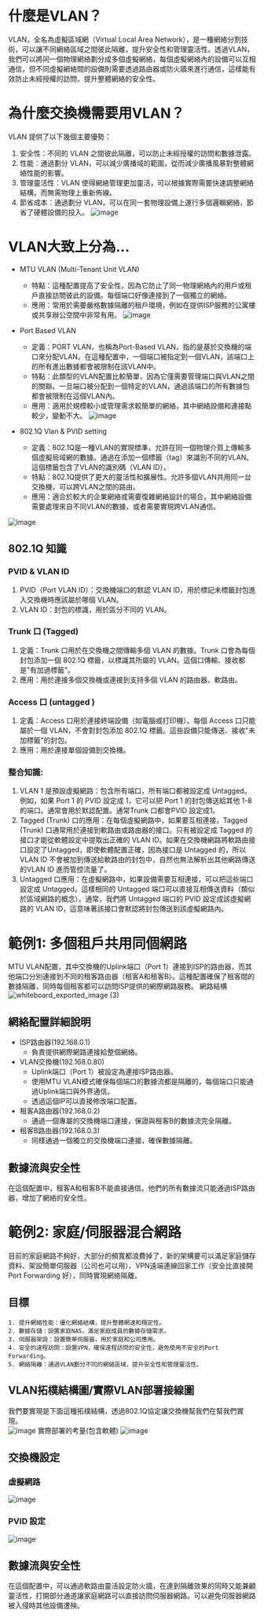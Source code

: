 # 什麼是VLAN？ 
VLAN，全名為虛擬區域網（Virtual Local Area Network），是一種網絡分割技術，可以讓不同網絡區域之間彼此隔離，提升安全性和管理靈活性。透過VLAN，我們可以將同一個物理網絡劃分成多個虛擬網絡，每個虛擬網絡內的設備可以互相通信，但不同虛擬網絡間的設備則需要透過路由器或防火牆來進行通信，這樣能有效防止未經授權的訪問，提升整體網絡的安全性。

# 為什麼交換機需要用VLAN？
VLAN 提供了以下幾個主要優勢：
1. 安全性：不同的 VLAN 之間彼此隔離，可以防止未經授權的訪問和數據泄露。
2. 性能：通過劃分 VLAN，可以減少廣播域的範圍，從而減少廣播風暴對整體網絡性能的影響。
3. 管理靈活性：VLAN 使得網絡管理更加靈活，可以根據實際需要快速調整網絡結構，而無需物理上重新佈線。
4. 節省成本：通過劃分 VLAN，可以在同一套物理設備上運行多個邏輯網絡，節省了硬體設備的投入。
![image](https://github.com/hhjjy/hhjjy.github.io/assets/45664168/2e13d2c5-b10e-40a5-a9e1-f91754154e62)

# VLAN大致上分為...
 - MTU VLAN (Multi-Tenant Unit VLAN)
    - 特點：這種配置提高了安全性，因為它防止了同一物理網絡內的用戶或租戶直接訪問彼此的設備。每個端口好像連接到了一個獨立的網絡。
    - 應用：常用於需要嚴格數據隔離的租戶環境，例如在提供ISP服務的公寓樓或共享辦公空間中非常有用。
![image](https://github.com/hhjjy/hhjjy.github.io/assets/45664168/6bfca0ee-5f69-46ee-b5a4-6296551b0b83)
  
  - Port Based VLAN 
    - 定義：PORT VLAN，也稱為Port-Based VLAN，指的是基於交換機的端口來分配VLAN。在這種配置中，一個端口被指定到一個VLAN，該端口上的所有進出數據都會被限制在該VLAN中。
    - 特點：此類型的VLAN配置比較簡單，因為它僅需要管理端口與VLAN之間的關聯。一旦端口被分配到一個特定的VLAN，通過該端口的所有數據包都會被限制在這個VLAN內。
    - 應用：適用於規模較小或管理需求較簡單的網絡，其中網絡設備和連接點較少，變動不大。
![image](https://github.com/hhjjy/hhjjy.github.io/assets/45664168/c0ea0159-c93c-4adf-9d5e-d10b3eb7b51b)
  - 802.1Q Vlan & PVID setting 
    - 定義：802.1Q是一種VLAN的實現標準，允許在同一個物理介質上傳輸多個虛擬局域網的數據。通過在添加一個標籤（tag）來識別不同的VLAN。這個標籤包含了VLAN的識別碼（VLAN ID）。
    - 特點：802.1Q提供了更大的靈活性和擴展性。允許多個VLAN共用同一台交換機，可以跨VLAN之間的路由。
    - 應用：適合於較大的企業網絡或需要復雜網絡設計的場合，其中網絡設備需要處理來自不同VLAN的數據，或者需要實現跨VLAN通信。
    
![image](https://github.com/hhjjy/hhjjy.github.io/assets/45664168/ced3b540-9263-442d-8819-7383702b88d2)

## 802.1Q 知識
### PVID & VLAN ID
1. PVID（Port VLAN ID）：交換機端口的默認 VLAN ID，用於標記未標籤封包進入交換機時應該屬於哪個 VLAN。
2. VLAN ID：封包的標識，用於區分不同的 VLAN。
### Trunk 口 (Tagged)
1. 定義：Trunk 口用於在交換機之間傳輸多個 VLAN 的數據。Trunk 口會為每個封包添加一個 802.1Q 標籤，以標識其所屬的 VLAN。這個口傳輸、接收都是"有加過標籤"。
2. 應用：用於連接多個交換機或連接到支持多個 VLAN 的路由器、軟路由。
### Access 口  (untagged )
1. 定義：Access 口用於連接終端設備（如電腦或打印機）。每個 Access 口只能屬於一個 VLAN，不會對封包添加 802.1Q 標籤。這些設備只能傳送、接收"未加標籤"的封包。    
2. 應用：用於連接單個設備到交換機。
### 整合知識:

1.  VLAN 1 是預設虛擬網路：包含所有端口，所有端口都被設定成 Untagged。例如，如果 Port 1 的 PVID 設定成 1，它可以把 Port 1 的封包傳送給其他 1-8 的端口。通常會用於默認配置。通常Trunk 口都會PVID 設定成1。
3. Tagged (Trunk) 口的應用：在每個虛擬網路中，如果要互相連接，Tagged (Trunk) 口通常用於連接到軟路由或路由器的接口。只有被設定成 Tagged 的接口才能從軟體設定中提取出正確的 VLAN ID。如果在交換機網路將軟路由接口設定了Untagged，即使軟體配置正確，因為接口是 Untagged 的，所以 VLAN ID 不會被加到傳送給軟路由的封包中，自然也無法解析出其他網路傳送的VLAN ID 進而管控流量了。
4. Untagged 口應用：在虛擬網路中，如果設備需要互相連接，可以把這些端口設定成 Untagged，這樣相同的 Untagged 端口可以直接互相傳送資料（類似於區域網路的概念）。通常，我們將 Untagged 端口的 PVID 設定成該虛擬網路的 VLAN ID，這意味著該接口會默認將封包傳送到該虛擬網路內。

# 範例1: 多個租戶共用同個網路
  MTU VLAN配置，其中交換機的Uplink端口（Port 1）連接到ISP的路由器，而其他端口分別連接到不同的租客路由器（租客A和租客B）。這種配置確保了租客間的數據隔離，同時每個租客都可以訪問ISP提供的網際網路服務。
網路結構
![whiteboard_exported_image (3)](https://github.com/hhjjy/hhjjy.github.io/assets/45664168/fb75e72c-2783-4031-9f78-6c92d1cf994f)
## 網絡配置詳細說明
  - ISP路由器(192.168.0.1)
    - 負責提供網際網路連接給整個網絡。
  - VLAN交換機(192.168.0.80)
    - Uplink端口（Port 1）被設定為連接ISP路由器。
    - 使用MTU VLAN模式確保每個端口的數據流都是隔離的，每個端口只能通過Uplink端口與外界通信。
    - 透過這個IP可以直接修改端口配置。
  - 租客A路由器(192.168.0.2)
    - 通過一個專屬的交換機端口連接，保證與租客B的數據流完全隔離。
  - 租客B路由器(192.168.0.3)
    - 同樣通過一個獨立的交換機端口連接，確保數據隔離。
## 數據流與安全性
  在這個配置中，租客A和租客B不能直接通信。他們的所有數據流只能通過ISP路由器，增加了網絡的安全性。
# 範例2: 家庭/伺服器混合網路
  目前的家庭網路不夠好，大部分的頻寬都浪費掉了，新的架構要可以滿足家庭儲存資料、架設簡單伺服器（公司也可以用）、VPN遠端連線回家工作（安全比直接開Port Forwarding 好），同時實現網絡隔離。
## 目標
    1. 提升網絡性能：優化網絡結構，提升整體網速和穩定性。
    2. 數據存儲：設置家庭NAS，滿足家庭成員的數據存儲需求。
    3. 伺服器架設：設置簡單伺服器，用於家庭和公司應用。
    4. 安全的遠程訪問：設置VPN，確保遠程訪問的安全性，避免使用不安全的Port Forwarding。
    5. 網絡隔離：通過VLAN劃分不同的網絡區域，提升安全性和管理靈活性。
## VLAN拓樸結構圖/實際VLAN部署接線圖
我們要實現是下面這種拓樸結構，透過802.1Q協定讓交換機幫我們在幫我們實現。    
![image](https://github.com/hhjjy/hhjjy.github.io/assets/45664168/67a8743f-b5a7-4bc6-8f43-6ff8ba6b1695)
實際部署的考量(包含軟體)
![image](https://github.com/hhjjy/hhjjy.github.io/assets/45664168/e956ba5a-a14b-4568-8301-18c203b1aee4)

## 交換機設定
### 虛擬網路
![image](https://github.com/hhjjy/hhjjy.github.io/assets/45664168/231e1fc4-ed55-402f-ad7b-8abe690e4550)
### PVID 設定
![image](https://github.com/hhjjy/hhjjy.github.io/assets/45664168/97db2925-4c86-467c-8235-ee46ff5f5f55)
## 數據流與安全性
在這個配置中，可以通過軟路由靈活設定防火牆，在達到隔離效果的同時又能兼顧靈活性，打開部分通道讓家庭網路可以直接訪問伺服器網路。可以避免伺服器網路被入侵時其他設備遭殃。

    
    

